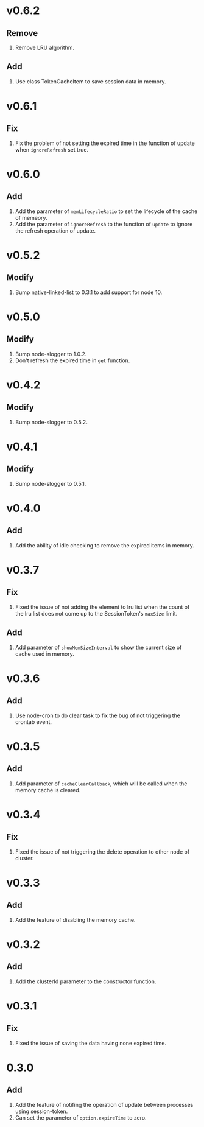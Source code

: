 # v0.6.2
## Remove

1. Remove LRU algorithm.

## Add

1. Use class TokenCacheItem to save session data in memory.

# v0.6.1
## Fix

1. Fix the problem of not setting the expired time in the function of update when `ignoreRefresh` set true.

# v0.6.0
## Add

1. Add the parameter of `memLifecycleRatio` to set the lifecycle of the cache of memeory.
2. Add the parameter of `ignoreRefresh` to the function of `update` to ignore the refresh operation of update.

# v0.5.2
## Modify
1. Bump native-linked-list to 0.3.1 to add support for node 10.

# v0.5.0
## Modify
1. Bump node-slogger to 1.0.2.
2. Don't refresh the expired time in `get` function.

# v0.4.2
## Modify
1. Bump node-slogger to 0.5.2.

# v0.4.1
## Modify
1. Bump node-slogger to 0.5.1.

# v0.4.0
## Add
1. Add the ability of idle checking to remove the expired items in memory.

# v0.3.7
## Fix
1. Fixed the issue of not adding the element to lru list when the count of the lru list does not come up to the SessionToken's `maxSize` limit.
## Add
1. Add parameter of `showMemSizeInterval` to show the current size of cache used in memory.

# v0.3.6
## Add
1. Use node-cron to do clear task to fix the bug of not triggering the crontab event.

# v0.3.5
## Add
1. Add parameter of `cacheClearCallback`, which will be called when the memory cache is cleared.

# v0.3.4
## Fix
1. Fixed the issue of not triggering the delete operation to other node of cluster.

# v0.3.3
## Add
1. Add the feature of disabling the memory cache.

# v0.3.2
## Add
1. Add the clusterId parameter to the constructor function.

# v0.3.1
## Fix
1. Fixed the issue of saving the data having none expired time.

# 0.3.0
## Add
1. Add the feature of notifing the operation of update between processes using session-token.
2. Can set the parameter of `option.expireTime` to zero.